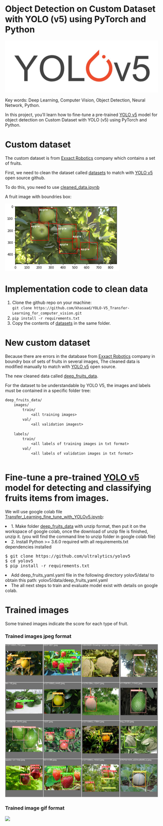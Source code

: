 # Object Detection on Custom Dataset with YOLO (v5) using PyTorch and Python

<img src='https://github.com/khasaad/YOLO-V5_Transfer-Learning_for_computer_vision/blob/main/images/yolo%20v5%20image.jpg'>

Key words: Deep Learning, Computer Vision, Object Detection, Neural Network, Python.

In this project, you’ll learn how to fine-tune a pre-trained <a href='https://github.com/ultralytics/yolov5'>YOLO v5</a> model for object detection on Custom Dataset with YOLO (v5) using PyTorch and Python.

# Custom dataset

<p>The custom dataset is from <a href='https://exxact-robotics.com/'>Exxact Robotics</a> company which contains a set of fruits.</p>

<p>First, we need to clean the dataset called <a href='https://github.com/khasaad/YOLO-V5_Transfer-Learning_for_computer_vision/tree/main/datasets'>datasets</a> to match with <a href='https://github.com/ultralytics/yolov5'>YOLO v5</a> open source github.</p> 
<p>To do this, you need to use <a href='https://github.com/khasaad/YOLO-V5_Transfer-Learning_for_computer_vision/blob/main/cleaned_data.ipynb'>cleaned_data.ipynb</a></p>

<p>A fruit image with boundries box:</p>
<img src='https://github.com/khasaad/YOLO-V5_Transfer-Learning_for_computer_vision/blob/main/images/bounding%20box.png'>

# Implementation code to clean data

<ol>
  <li>Clone the github repo on your machine:<br><code>git clone https://github.com/khasaad/YOLO-V5_Transfer-Learning_for_computer_vision.git</code></li>
  <li><code>pip install -r requirements.txt</code></li>
  <li>Copy the contents of <a href='https://github.com/khasaad/YOLO-V5_Transfer-Learning_for_computer_vision/tree/main/datasets'>datasets</a> in the same folder.</li>
</ol>

# New custom dataset
<p>Because there are errors in the database from <a href='https://exxact-robotics.com/'>Exxact Robotics</a> company in boundry box of sets of fruits in several images, The cleaned data is modified manually to match with <a href='https://github.com/ultralytics/yolov5'>YOLO v5</a> open source. </p>

<p>The new cleaned data called <a href='https://github.com/khasaad/YOLO-V5_Transfer-Learning_for_computer_vision/tree/main/deep_fruits_data'>deep_fruits_data</a>.</p>

<p>For the dataset to be understandable by YOLO V5, the images and labels must be contained in a specific folder tree:</p>

<pre><code>deep_fruits_data/
    images/
        train/
            &lt;all training images&gt;
        val/
            &lt;all validation imagest&gt;
 
    labels/
        train/
            &lt;all labels of training images in txt format&gt;
        val/
            &lt;all labels of validation images in txt format&gt;

</code></pre>

# Fine-tune a pre-trained <a href='https://github.com/ultralytics/yolov5'>YOLO v5</a> model for detecting and classifying fruits items from images.

<p>We will use google colab file <a href='https://github.com/khasaad/YOLO-V5_Transfer-Learning_for_computer_vision/blob/main/Transfer_Learning_fine_tune_with_YOLOv5.ipynb'>Transfer_Learning_fine_tune_with_YOLOv5.ipynb</a>:</p>

<li>1. Make folder <a href='https://github.com/khasaad/YOLO-V5_Transfer-Learning_for_computer_vision/tree/main/deep_fruits_data'>deep_fruits_data</a> with unzip format, then put it on the workspace of google colab, once the download of unzip file is finished, unzip it. (you will find the command line to unzip folder in google colab file)</li>
<li>2. Install Python >= 3.6.0 required with all requirements.txt dependencies installed
<pre>$ git clone https://github.com/ultralytics/yolov5
$ <span class="pl-c1">cd</span> yolov5
$ pip install -r requirements.txt</pre></li>
<li>Add deep_fruits_yaml.yaml file in the following directory yolov5/data/ to obtain this path: yolov5/data/deep_fruits_yaml.yaml</li>
  
<li>The all next steps to train and evaluate model exist with details on google colab.</li>  
  
# Trained images

<p>Some trained images indicate the score for each type of fruit.</p> 

### Trained images jpeg format
<img src='https://github.com/khasaad/YOLO-V5_Transfer-Learning_for_computer_vision/blob/main/images/trained_images.jpg'>


### Trained image gif format
<img src='https://github.com/khasaad/YOLO-V5_Transfer-Learning_for_computer_vision/blob/main/images/fruits_gif.gif'>



